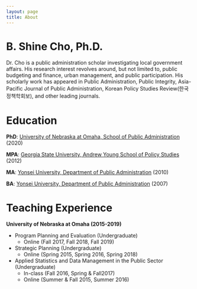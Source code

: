 ```yaml
---
layout: page
title: About
---
```


# B. Shine Cho, Ph.D.
Dr. Cho is a public administration scholar investigating local government affairs. His research interest revolves around, but not limited to, public budgeting and finance, urban management, and public participation. His scholarly work has appeared in Public Administration, Public Integrity, Asia-Pacific Journal of Public Administration, Korean Policy Studies Review(한국정책학회보), and other leading journals. 

# Education
**PhD**: [University of Nebraska at Omaha, School of Public Administration](spa.unomaha.edu) (2020)

**MPA**: [Georgia State University, Andrew Young School of Policy Studies](aysps.gsu.edu) (2012)

**MA**: [Yonsei University, Department of Public Administration](yupa.yonsei.ac.kr) (2010)

**BA**: [Yonsei University, Department of Public Administration](yupa.yonsei.ac.kr) (2007)

# Teaching Experience
**University of Nebraska at Omaha (2015-2019)**
* Program Planning and Evaluation (Undergraduate)
    * Online (Fall 2017, Fall 2018, Fall 2019)
* Strategic Planning (Undergraduate)
    * Online (Spring 2015, Spring 2016, Spring 2018)
* Applied Statistics and Data Management in the Public Sector (Undergraduate)
    * In-class (Fall 2016, Spring & Fall2017)
    * Online (Summer & Fall 2015, Summer 2016)
